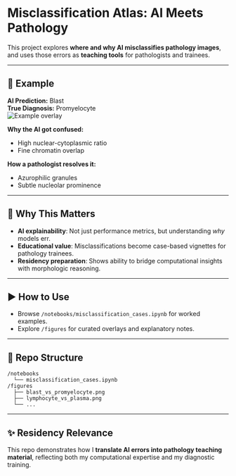 # Misclassification Atlas: AI Meets Pathology

This project explores **where and why AI misclassifies pathology images**, and uses those errors as **teaching tools** for pathologists and trainees.  

---

## 🔬 Example
**AI Prediction:** Blast  
**True Diagnosis:** Promyelocyte  
![Example overlay](figures/blast_vs_promyelocyte.png)

**Why the AI got confused:**  
- High nuclear-cytoplasmic ratio  
- Fine chromatin overlap  

**How a pathologist resolves it:**  
- Azurophilic granules  
- Subtle nucleolar prominence

---

## 📘 Why This Matters
- **AI explainability**: Not just performance metrics, but understanding *why* models err.  
- **Educational value**: Misclassifications become case-based vignettes for pathology trainees.  
- **Residency preparation**: Shows ability to bridge computational insights with morphologic reasoning.

---

## ▶️ How to Use
- Browse `/notebooks/misclassification_cases.ipynb` for worked examples.  
- Explore `/figures` for curated overlays and explanatory notes.  

---

## 📂 Repo Structure
```
/notebooks
  └── misclassification_cases.ipynb
/figures
  ├── blast_vs_promyelocyte.png
  ├── lymphocyte_vs_plasma.png
  └── ...
```

---

## ✨ Residency Relevance
This repo demonstrates how I **translate AI errors into pathology teaching material**, reflecting both my computational expertise and my diagnostic training.
